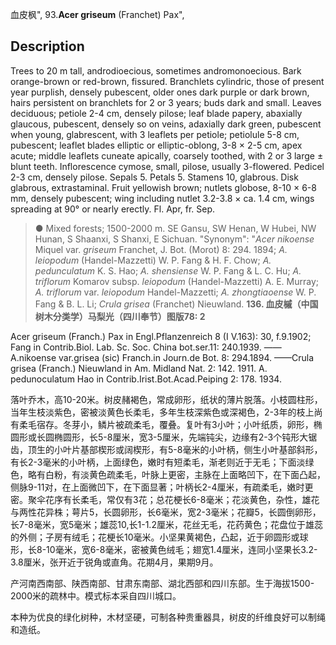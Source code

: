 血皮枫",
93.**Acer griseum** (Franchet) Pax",

## Description
Trees to 20 m tall, androdioecious, sometimes andromonoecious. Bark orange-brown or red-brown, fissured. Branchlets cylindric, those of present year purplish, densely pubescent, older ones dark purple or dark brown, hairs persistent on branchlets for 2 or 3 years; buds dark and small. Leaves deciduous; petiole 2-4 cm, densely pilose; leaf blade papery, abaxially glaucous, pubescent, densely so on veins, adaxially dark green, pubescent when young, glabrescent, with 3 leaflets per petiole; petiolule 5-8 cm, pubescent; leaflet blades elliptic or elliptic-oblong, 3-8 × 2-5 cm, apex acute; middle leaflets cuneate apically, coarsely toothed, with 2 or 3 large ± blunt teeth. Inflorescence cymose, small, pilose, usually 3-flowered. Pedicel 2-3 cm, densely pilose. Sepals 5. Petals 5. Stamens 10, glabrous. Disk glabrous, extrastaminal. Fruit yellowish brown; nutlets globose, 8-10 × 6-8 mm, densely pubescent; wing including nutlet 3.2-3.8 × ca. 1.4 cm, wings spreading at 90° or nearly erectly. Fl. Apr, fr. Sep.

> ● Mixed forests; 1500-2000 m. SE Gansu, SW Henan, W Hubei, NW Hunan, S Shaanxi, S Shanxi, E Sichuan.
  "Synonym": "*Acer nikoense* Miquel var. *griseum* Franchet, J. Bot. (Morot) 8: 294. 1894; *A. leiopodum* (Handel-Mazzetti) W. P. Fang &amp; H. F. Chow; *A. pedunculatum* K. S. Hao; *A. shensiense* W. P. Fang &amp; L. C. Hu; *A. triflorum* Komarov subsp. *leiopodum* (Handel-Mazzetti) A. E. Murray; *A. triflorum* var. *leiopodum* Handel-Mazzetti; *A. zhongtiaoense* W. P. Fang &amp; B. L. Li; *Crula grisea* (Franchet) Nieuwland.
**136. 血皮槭（中国树木分类学）马梨光（四川奉节）图版78: 2**

Acer griseum (Franch.) Pax in Engl.Pflanzenreich 8 (I V.163): 30, f.9.1902; Fang in Contrib.Biol. Lab. Sc. Soc. China bot.ser.11: 240.1939. ——A.nikoense var.grisea (sic) Franch.in Journ.de Bot. 8: 294.1894. ——Crula grisea (Franch.) Nieuwland in Am. Midland Nat. 2: 142. 1911. A. pedunoculatum Hao in Contrib.Irist.Bot.Acad.Peiping 2: 178. 1934.

落叶乔木，高10-20米。树皮赭褐色，常成卵形，纸状的薄片脱落。小枝圆柱形，当年生枝淡紫色，密被淡黄色长柔毛，多年生枝深紫色或深褐色，2-3年的枝上尚有柔毛宿存。冬芽小，鳞片被疏柔毛，覆叠。复叶有3小叶；小叶纸质，卵形，椭圆形或长圆椭圆形，长5-8厘米，宽3-5厘米，先端钝尖，边缘有2-3个钝形大锯齿，顶生的小叶片基部楔形或阔楔形，有5-8毫米的小叶柄，侧生小叶基部斜形，有长2-3毫米的小叶柄，上面绿色，嫩时有短柔毛，渐老则近于无毛；下面淡绿色，略有白粉，有淡黄色疏柔毛，叶脉上更密，主脉在上面略凹下，在下面凸起，侧脉9-11对，在上面微凹下，在下面显著；叶柄长2-4厘米，有疏柔毛，嫩时更密。聚伞花序有长柔毛，常仅有3花；总花梗长6-8毫米；花淡黄色，杂性，雄花与两性花异株；萼片5，长圆卵形，长6毫米，宽2-3毫米；花瓣5，长圆倒卵形，长7-8毫米，宽5毫米；雄蕊10,长1-1.2厘米，花丝无毛，花药黄色；花盘位于雄蕊的外侧；子房有绒毛；花梗长10毫米。小坚果黄褐色，凸起，近于卵圆形或球形，长8-10毫米，宽6-8毫米，密被黄色绒毛；翅宽1.4厘米，连同小坚果长3.2-3.8厘米，张开近于锐角或直角。花期4月，果期9月。

产河南西南部、陕西南部、甘肃东南部、湖北西部和四川东部。生于海拔1500-2000米的疏林中。模式标本采自四川城口。

本种为优良的绿化树种，木材坚硬，可制各种贵重器具，树皮的纤维良好可以制绳和造纸。
